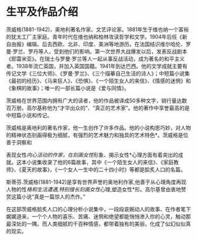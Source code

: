 # 生平及作品介绍

茨威格(1881-1942)，奥地利著名作家、文艺评论家。1881年生于维也纳一个富裕的犹太工厂主家庭。青年时代在维也纳和柏林攻读哲学和文学。1904年后任《新自由报》编辑。后去西欧、北非、印度、美洲等地游历。在法国结识维尔哈伦、罗曼·罗兰、罗丹等人，受到他们的影响。第一次世界大战爆发以后，发表反战剧本《耶雷米亚》。在瑞士与罗曼·罗兰等人一起从事反战活动，成为著名的和平主义者。1938年流亡英国，并加入英国国籍。1941年到达巴西。他的文学成就主要有传记文学《三位大师》、《罗曼·罗兰》、《三个描摹自己生活的诗人》；中短篇小说集《最初的经历》、《马来狂人》、《恐惧》、《一个陌生女人的来信》、《情感的迷惘》和《象棋的故事》；唯一的一部长篇小说是《爱与同情》。

茨威格在世界范围内拥有广大的读者，他的作品被译成50多种文字，销行量达数百万册。高尔基称他为“才华出众的”、“真正的艺术家”。他的著作中享誉最高的是中短篇小说和传记。

茨威格是奥地利的著名作家，他一生创作了许多作品。他的小说构思巧妙，对人物的精神状态刻画得极为细腻，有强烈的艺术魅力和独具的艺术特色*。茨威格是位善于洞察和

表现女性*内心活动的作家，在刻画女性*形象、揭示女性*心理方面有着突出的成就。这本小说集收录了他的6篇故事，其中《一个陌生女人的来信》、《家庭教师》、《夏天的故事》，《一个女人一生中的二十四小时》等都是脍炙人口的名篇。

斯蒂芬.茨威格(1881-1942)是享有世界声誉的奥地利作家,他善于从心理角度再现人物的性*格和生活遭遇,特别擅长刻画女性*心理,塑造女性*形。高尔基曾由衷地赞赏这篇小说“真是一篇惊人的杰作。”

在这部茨威格脍炙人口的心理分析小说集中，一段段哀婉动人的故事、在作者笔下娓娓道来，一个个人物的喜乐、苦痛、迷惘和绝望都能悄悄渗入你的心灵，触动那最深处的一隅，而人类细腻的千百种情感，都带着独有的美丽，化成了似幻似似真的现实。